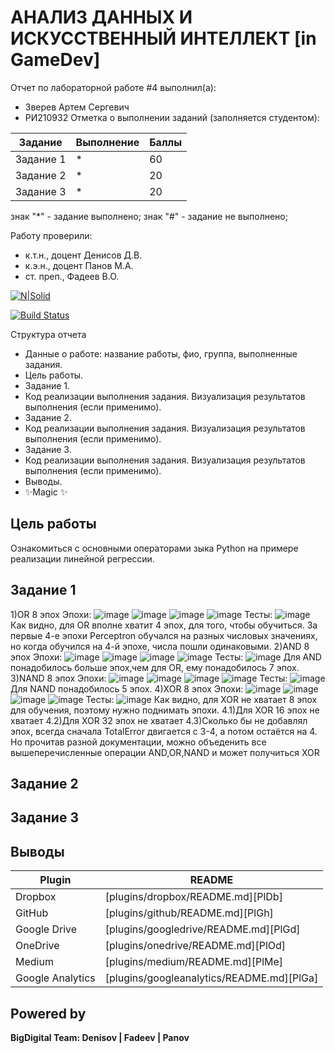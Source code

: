 # АНАЛИЗ ДАННЫХ И ИСКУССТВЕННЫЙ ИНТЕЛЛЕКТ [in GameDev]
Отчет по лабораторной работе #4 выполнил(а):
- Зверев Артем Сергевич
- РИ210932
Отметка о выполнении заданий (заполняется студентом):

| Задание | Выполнение | Баллы |
| ------ | ------ | ------ |
| Задание 1 | * | 60 |
| Задание 2 | * | 20 |
| Задание 3 | * | 20 |

знак "*" - задание выполнено; знак "#" - задание не выполнено;

Работу проверили:
- к.т.н., доцент Денисов Д.В.
- к.э.н., доцент Панов М.А.
- ст. преп., Фадеев В.О.

[![N|Solid](https://cldup.com/dTxpPi9lDf.thumb.png)](https://nodesource.com/products/nsolid)

[![Build Status](https://travis-ci.org/joemccann/dillinger.svg?branch=master)](https://travis-ci.org/joemccann/dillinger)

Структура отчета

- Данные о работе: название работы, фио, группа, выполненные задания.
- Цель работы.
- Задание 1.
- Код реализации выполнения задания. Визуализация результатов выполнения (если применимо).
- Задание 2.
- Код реализации выполнения задания. Визуализация результатов выполнения (если применимо).
- Задание 3.
- Код реализации выполнения задания. Визуализация результатов выполнения (если применимо).
- Выводы.
- ✨Magic ✨

## Цель работы
Ознакомиться с основными операторами зыка Python на примере реализации линейной регрессии.

## Задание 1
1)OR 8 эпох
Эпохи:
![image](https://user-images.githubusercontent.com/101055411/205239446-b0f77f60-c517-437a-9090-185111fee794.png)
![image](https://user-images.githubusercontent.com/101055411/205239493-b125f403-1721-472f-a6af-5d29401a8c79.png)
![image](https://user-images.githubusercontent.com/101055411/205239524-af0e4a51-1df0-416f-9798-0ec9402343a5.png)
![image](https://user-images.githubusercontent.com/101055411/205239550-293dfbd6-1d30-49ec-ac40-178af958cb0f.png)
Тесты:
![image](https://user-images.githubusercontent.com/101055411/205239563-c6c9cea0-5059-4ec6-bbea-ec0459ea5d7b.png)
Как видно, для OR вполне хватит 4 эпох, для того, чтобы обучиться. За первые 4-е эпохи Perceptron обучался на разных числовых значениях,
но когда обучился на 4-й эпохе, числа  пошли одинаковыми.
2)AND 8 эпох
Эпохи:
![image](https://user-images.githubusercontent.com/101055411/205240024-714b4f9b-81a6-4682-82c6-de8d30aacfc0.png)
![image](https://user-images.githubusercontent.com/101055411/205240074-9c538c5e-980d-49f8-bf43-1cd8dd14b778.png)
![image](https://user-images.githubusercontent.com/101055411/205240094-0964a466-81c5-42f1-ac6f-3f0c12161497.png)
![image](https://user-images.githubusercontent.com/101055411/205240121-d2a689a2-9bf9-4ec2-94f3-1624f76236fb.png)
Тесты:
![image](https://user-images.githubusercontent.com/101055411/205240151-953b299d-50cb-4388-a500-e717922b5cd7.png)
Для AND понадобилось больше эпох,чем для OR, ему понадобилось 7 эпох.
3)NAND 8 эпох
Эпохи:
![image](https://user-images.githubusercontent.com/101055411/205241284-0a053b93-e4d9-4c4e-ae46-17e1c2dee423.png)
![image](https://user-images.githubusercontent.com/101055411/205241326-9da7fa2d-800f-4116-ae70-87412aa5237c.png)
![image](https://user-images.githubusercontent.com/101055411/205241363-1d99b08d-cb6e-4de7-ab06-3a657b16f0ea.png)
![image](https://user-images.githubusercontent.com/101055411/205241407-e7187930-2a51-4220-b81e-400e1daf87fe.png)
Тесты:
![image](https://user-images.githubusercontent.com/101055411/205241462-945f8fc6-5ddc-4670-bad1-8ab46508442c.png)
Для NAND понадобилось 5 эпох.
4)XOR 8 эпох
Эпохи:
![image](https://user-images.githubusercontent.com/101055411/205242747-f91b5191-2103-4b8a-8a98-ce4560fcc5d7.png)
![image](https://user-images.githubusercontent.com/101055411/205242775-22f6b57c-3663-43fe-bfcd-92b3d4a8028d.png)
![image](https://user-images.githubusercontent.com/101055411/205242807-bf51bd95-9aa4-4f0f-9705-5bf265bd3892.png)
![image](https://user-images.githubusercontent.com/101055411/205242836-7c85b493-3181-456b-b56d-9093725f29f3.png)
Тесты:
![image](https://user-images.githubusercontent.com/101055411/205242886-33d9ef9f-6328-49e4-b9cc-fd40331c34ce.png)
Как видно, для XOR не хватает 8 эпох для обучения, поэтому нужно поднимать эпохи.
4.1)Для XOR 16 эпох не хватает
4.2)Для XOR 32 эпох не хватает
4.3)Сколько бы не добавлял эпох, всегда сначала TotalError двигается с 3-4, а потом остаётся на 4.
Но прочитав разной документации, можно объеденить все вышеперечисленные операции AND,OR,NAND и может получиться XOR
## Задание 2



## Задание 3



## Выводы



| Plugin | README |
| ------ | ------ |
| Dropbox | [plugins/dropbox/README.md][PlDb] |
| GitHub | [plugins/github/README.md][PlGh] |
| Google Drive | [plugins/googledrive/README.md][PlGd] |
| OneDrive | [plugins/onedrive/README.md][PlOd] |
| Medium | [plugins/medium/README.md][PlMe] |
| Google Analytics | [plugins/googleanalytics/README.md][PlGa] |

## Powered by

**BigDigital Team: Denisov | Fadeev | Panov**
